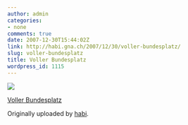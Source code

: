 ```yaml
---
author: admin
categories:
- none
comments: true
date: 2007-12-30T15:44:02Z
link: http://habi.gna.ch/2007/12/30/voller-bundesplatz/
slug: voller-bundesplatz
title: Voller Bundesplatz
wordpress_id: 1115
---
```


[![](http://farm3.static.flickr.com/2010/2149290104_3f65c4c174_m.jpg)](http://www.flickr.com/photos/habi/2149290104/)
   

 
  [Voller Bundesplatz](http://www.flickr.com/photos/habi/2149290104/)
    

  Originally uploaded by [habi](http://www.flickr.com/people/habi/).
 




  

